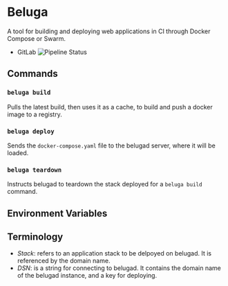 # Beluga

A tool for building and deploying web applications in CI through Docker Compose or Swarm.

- GitLab ![Pipeline Status](https://gitlab.com/duckbrain/beluga/badges/master/pipeline.svg)

## Commands

### `beluga build`

Pulls the latest build, then uses it as a cache, to build and push a docker image to a registry.

### `beluga deploy`

Sends the `docker-compose.yaml` file to the belugad server, where it will be loaded.

### `beluga teardown`

Instructs belugad to teardown the stack deployed for a `beluga build` command.

## Environment Variables

## Terminology

- *Stack*: refers to an application stack to be delpoyed on belugad. It is referenced by the domain name.
- *DSN*: is a string for connecting to belugad. It contains the domain name of the belugad instance, and a key for deploying.
